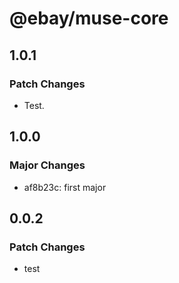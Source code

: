# @ebay/muse-core

## 1.0.1

### Patch Changes

- Test.

## 1.0.0

### Major Changes

- af8b23c: first major

## 0.0.2

### Patch Changes

- test
